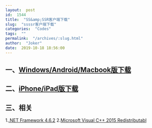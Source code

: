 ```yaml
---
layout:  post
id:  1544
title:  "SS&amp;SSR客户端下载"
slug:  "ssssr客户端下载"
categories:  "Codes"
tags:  ""
permalink:  "/archives/:slug.html"
author:  "Joker"
date:  2019-10-18 18:56:00
---
```




一、[Windows/Android/Macbook版下载][1]
---------------------------------

二、[iPhone/iPad版下载][2]
----------------

三、相关
----
1.[.NET Framework 4.6.2][3]
2.[Microsoft Visual C++ 2015 Redistributabl][4]



  [1]: https://cloud.joker.cc/#s/6kKR1YKg
  [2]: https://itunes.apple.com/cn/app/shadowsocks-wingy-proxy-for-http-socks5-ss/id1148026741?mt=8
  [3]: https://www.microsoft.com/zh-CN/download/details.aspx?id=53344
  [4]: https://www.microsoft.com/zh-CN/download/details.aspx?id=53840